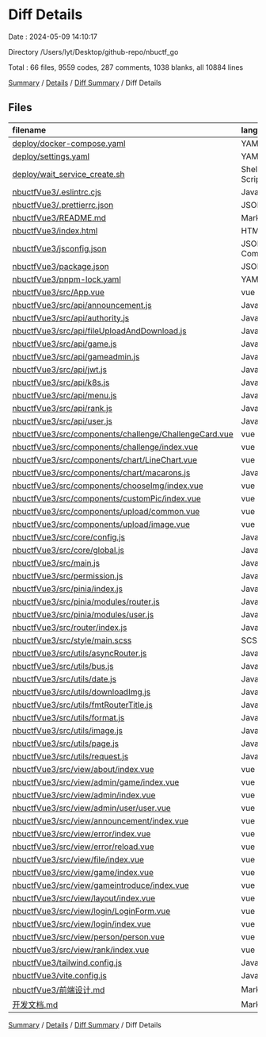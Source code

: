 # Diff Details

Date : 2024-05-09 14:10:17

Directory /Users/lyt/Desktop/github-repo/nbuctf_go

Total : 66 files,  9559 codes, 287 comments, 1038 blanks, all 10884 lines

[Summary](results.md) / [Details](details.md) / [Diff Summary](diff.md) / Diff Details

## Files
| filename | language | code | comment | blank | total |
| :--- | :--- | ---: | ---: | ---: | ---: |
| [deploy/docker-compose.yaml](/deploy/docker-compose.yaml) | YAML | 20 | 1 | 0 | 21 |
| [deploy/settings.yaml](/deploy/settings.yaml) | YAML | 51 | 1 | 1 | 53 |
| [deploy/wait_service_create.sh](/deploy/wait_service_create.sh) | Shell Script | 15 | 1 | 5 | 21 |
| [nbuctfVue3/.eslintrc.cjs](/nbuctfVue3/.eslintrc.cjs) | JavaScript | 37 | 1 | 2 | 40 |
| [nbuctfVue3/.prettierrc.json](/nbuctfVue3/.prettierrc.json) | JSON | 8 | 0 | 0 | 8 |
| [nbuctfVue3/README.md](/nbuctfVue3/README.md) | Markdown | 26 | 0 | 15 | 41 |
| [nbuctfVue3/index.html](/nbuctfVue3/index.html) | HTML | 13 | 0 | 1 | 14 |
| [nbuctfVue3/jsconfig.json](/nbuctfVue3/jsconfig.json) | JSON with Comments | 8 | 0 | 1 | 9 |
| [nbuctfVue3/package.json](/nbuctfVue3/package.json) | JSON | 54 | 0 | 1 | 55 |
| [nbuctfVue3/pnpm-lock.yaml](/nbuctfVue3/pnpm-lock.yaml) | YAML | 3,024 | 0 | 457 | 3,481 |
| [nbuctfVue3/src/App.vue](/nbuctfVue3/src/App.vue) | vue | 9 | 1 | 1 | 11 |
| [nbuctfVue3/src/api/announcement.js](/nbuctfVue3/src/api/announcement.js) | JavaScript | 28 | 4 | 4 | 36 |
| [nbuctfVue3/src/api/authority.js](/nbuctfVue3/src/api/authority.js) | JavaScript | 43 | 7 | 6 | 56 |
| [nbuctfVue3/src/api/fileUploadAndDownload.js](/nbuctfVue3/src/api/fileUploadAndDownload.js) | JavaScript | 32 | 9 | 4 | 45 |
| [nbuctfVue3/src/api/game.js](/nbuctfVue3/src/api/game.js) | JavaScript | 20 | 3 | 3 | 26 |
| [nbuctfVue3/src/api/gameadmin.js](/nbuctfVue3/src/api/gameadmin.js) | JavaScript | 42 | 6 | 5 | 53 |
| [nbuctfVue3/src/api/jwt.js](/nbuctfVue3/src/api/jwt.js) | JavaScript | 7 | 1 | 1 | 9 |
| [nbuctfVue3/src/api/k8s.js](/nbuctfVue3/src/api/k8s.js) | JavaScript | 28 | 4 | 4 | 36 |
| [nbuctfVue3/src/api/menu.js](/nbuctfVue3/src/api/menu.js) | JavaScript | 7 | 2 | 1 | 10 |
| [nbuctfVue3/src/api/rank.js](/nbuctfVue3/src/api/rank.js) | JavaScript | 8 | 1 | 2 | 11 |
| [nbuctfVue3/src/api/user.js](/nbuctfVue3/src/api/user.js) | JavaScript | 91 | 13 | 8 | 112 |
| [nbuctfVue3/src/components/challenge/ChallengeCard.vue](/nbuctfVue3/src/components/challenge/ChallengeCard.vue) | vue | 338 | 6 | 19 | 363 |
| [nbuctfVue3/src/components/challenge/index.vue](/nbuctfVue3/src/components/challenge/index.vue) | vue | 64 | 0 | 5 | 69 |
| [nbuctfVue3/src/components/chart/LineChart.vue](/nbuctfVue3/src/components/chart/LineChart.vue) | vue | 124 | 0 | 7 | 131 |
| [nbuctfVue3/src/components/chart/macarons.js](/nbuctfVue3/src/components/chart/macarons.js) | JavaScript | 202 | 21 | 20 | 243 |
| [nbuctfVue3/src/components/chooseImg/index.vue](/nbuctfVue3/src/components/chooseImg/index.vue) | vue | 180 | 1 | 16 | 197 |
| [nbuctfVue3/src/components/customPic/index.vue](/nbuctfVue3/src/components/customPic/index.vue) | vue | 91 | 3 | 8 | 102 |
| [nbuctfVue3/src/components/upload/common.vue](/nbuctfVue3/src/components/upload/common.vue) | vue | 89 | 0 | 9 | 98 |
| [nbuctfVue3/src/components/upload/image.vue](/nbuctfVue3/src/components/upload/image.vue) | vue | 121 | 0 | 13 | 134 |
| [nbuctfVue3/src/core/config.js](/nbuctfVue3/src/core/config.js) | JavaScript | 5 | 1 | 2 | 8 |
| [nbuctfVue3/src/core/global.js](/nbuctfVue3/src/core/global.js) | JavaScript | 52 | 4 | 4 | 60 |
| [nbuctfVue3/src/main.js](/nbuctfVue3/src/main.js) | JavaScript | 22 | 4 | 7 | 33 |
| [nbuctfVue3/src/permission.js](/nbuctfVue3/src/permission.js) | JavaScript | 113 | 18 | 4 | 135 |
| [nbuctfVue3/src/pinia/index.js](/nbuctfVue3/src/pinia/index.js) | JavaScript | 7 | 2 | 4 | 13 |
| [nbuctfVue3/src/pinia/modules/router.js](/nbuctfVue3/src/pinia/modules/router.js) | JavaScript | 104 | 14 | 7 | 125 |
| [nbuctfVue3/src/pinia/modules/user.js](/nbuctfVue3/src/pinia/modules/user.js) | JavaScript | 162 | 18 | 11 | 191 |
| [nbuctfVue3/src/router/index.js](/nbuctfVue3/src/router/index.js) | JavaScript | 24 | 39 | 4 | 67 |
| [nbuctfVue3/src/style/main.scss](/nbuctfVue3/src/style/main.scss) | SCSS | 19 | 1 | 4 | 24 |
| [nbuctfVue3/src/utils/asyncRouter.js](/nbuctfVue3/src/utils/asyncRouter.js) | JavaScript | 23 | 2 | 3 | 28 |
| [nbuctfVue3/src/utils/bus.js](/nbuctfVue3/src/utils/bus.js) | JavaScript | 2 | 2 | 1 | 5 |
| [nbuctfVue3/src/utils/date.js](/nbuctfVue3/src/utils/date.js) | JavaScript | 33 | 6 | 2 | 41 |
| [nbuctfVue3/src/utils/downloadImg.js](/nbuctfVue3/src/utils/downloadImg.js) | JavaScript | 16 | 21 | 3 | 40 |
| [nbuctfVue3/src/utils/fmtRouterTitle.js](/nbuctfVue3/src/utils/fmtRouterTitle.js) | JavaScript | 13 | 0 | 1 | 14 |
| [nbuctfVue3/src/utils/format.js](/nbuctfVue3/src/utils/format.js) | JavaScript | 44 | 7 | 6 | 57 |
| [nbuctfVue3/src/utils/image.js](/nbuctfVue3/src/utils/image.js) | JavaScript | 99 | 10 | 13 | 122 |
| [nbuctfVue3/src/utils/page.js](/nbuctfVue3/src/utils/page.js) | JavaScript | 9 | 0 | 1 | 10 |
| [nbuctfVue3/src/utils/request.js](/nbuctfVue3/src/utils/request.js) | JavaScript | 151 | 7 | 10 | 168 |
| [nbuctfVue3/src/view/about/index.vue](/nbuctfVue3/src/view/about/index.vue) | vue | 33 | 0 | 4 | 37 |
| [nbuctfVue3/src/view/admin/game/index.vue](/nbuctfVue3/src/view/admin/game/index.vue) | vue | 647 | 2 | 32 | 681 |
| [nbuctfVue3/src/view/admin/index.vue](/nbuctfVue3/src/view/admin/index.vue) | vue | 18 | 1 | 3 | 22 |
| [nbuctfVue3/src/view/admin/user/user.vue](/nbuctfVue3/src/view/admin/user/user.vue) | vue | 521 | 1 | 30 | 552 |
| [nbuctfVue3/src/view/announcement/index.vue](/nbuctfVue3/src/view/announcement/index.vue) | vue | 199 | 0 | 12 | 211 |
| [nbuctfVue3/src/view/error/index.vue](/nbuctfVue3/src/view/error/index.vue) | vue | 24 | 0 | 4 | 28 |
| [nbuctfVue3/src/view/error/reload.vue](/nbuctfVue3/src/view/error/reload.vue) | vue | 12 | 0 | 3 | 15 |
| [nbuctfVue3/src/view/file/index.vue](/nbuctfVue3/src/view/file/index.vue) | vue | 227 | 3 | 15 | 245 |
| [nbuctfVue3/src/view/game/index.vue](/nbuctfVue3/src/view/game/index.vue) | vue | 116 | 1 | 9 | 126 |
| [nbuctfVue3/src/view/gameintroduce/index.vue](/nbuctfVue3/src/view/gameintroduce/index.vue) | vue | 292 | 10 | 20 | 322 |
| [nbuctfVue3/src/view/layout/index.vue](/nbuctfVue3/src/view/layout/index.vue) | vue | 226 | 2 | 15 | 243 |
| [nbuctfVue3/src/view/login/LoginForm.vue](/nbuctfVue3/src/view/login/LoginForm.vue) | vue | 401 | 3 | 16 | 420 |
| [nbuctfVue3/src/view/login/index.vue](/nbuctfVue3/src/view/login/index.vue) | vue | 34 | 0 | 5 | 39 |
| [nbuctfVue3/src/view/person/person.vue](/nbuctfVue3/src/view/person/person.vue) | vue | 380 | 1 | 23 | 404 |
| [nbuctfVue3/src/view/rank/index.vue](/nbuctfVue3/src/view/rank/index.vue) | vue | 232 | 3 | 13 | 248 |
| [nbuctfVue3/tailwind.config.js](/nbuctfVue3/tailwind.config.js) | JavaScript | 8 | 1 | 1 | 10 |
| [nbuctfVue3/vite.config.js](/nbuctfVue3/vite.config.js) | JavaScript | 41 | 17 | 4 | 62 |
| [nbuctfVue3/前端设计.md](/nbuctfVue3/%E5%89%8D%E7%AB%AF%E8%AE%BE%E8%AE%A1.md) | Markdown | 249 | 0 | 42 | 291 |
| [开发文档.md](/%E5%BC%80%E5%8F%91%E6%96%87%E6%A1%A3.md) | Markdown | 221 | 0 | 81 | 302 |

[Summary](results.md) / [Details](details.md) / [Diff Summary](diff.md) / Diff Details